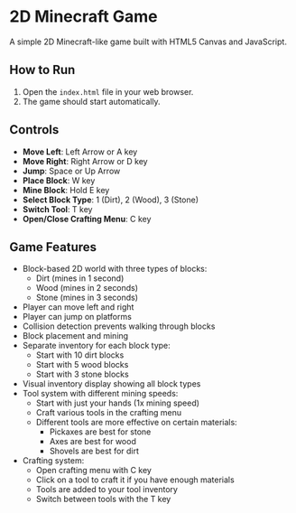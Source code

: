 # 2D Minecraft Game

A simple 2D Minecraft-like game built with HTML5 Canvas and JavaScript.

## How to Run

1. Open the `index.html` file in your web browser.
2. The game should start automatically.

## Controls

- **Move Left**: Left Arrow or A key
- **Move Right**: Right Arrow or D key
- **Jump**: Space or Up Arrow
- **Place Block**: W key
- **Mine Block**: Hold E key
- **Select Block Type**: 1 (Dirt), 2 (Wood), 3 (Stone)
- **Switch Tool**: T key
- **Open/Close Crafting Menu**: C key

## Game Features

- Block-based 2D world with three types of blocks:
  - Dirt (mines in 1 second)
  - Wood (mines in 2 seconds)
  - Stone (mines in 3 seconds)
- Player can move left and right
- Player can jump on platforms
- Collision detection prevents walking through blocks
- Block placement and mining
- Separate inventory for each block type:
  - Start with 10 dirt blocks
  - Start with 5 wood blocks
  - Start with 3 stone blocks
- Visual inventory display showing all block types
- Tool system with different mining speeds:
  - Start with just your hands (1x mining speed)
  - Craft various tools in the crafting menu
  - Different tools are more effective on certain materials:
    - Pickaxes are best for stone
    - Axes are best for wood
    - Shovels are best for dirt
- Crafting system:
  - Open crafting menu with C key
  - Click on a tool to craft it if you have enough materials
  - Tools are added to your tool inventory
  - Switch between tools with the T key 